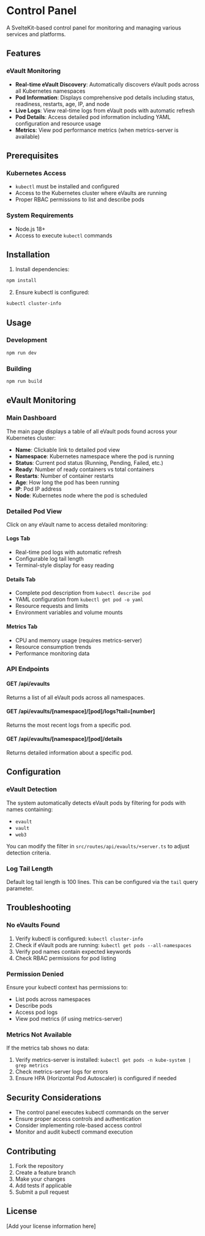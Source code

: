 # Control Panel

A SvelteKit-based control panel for monitoring and managing various services and platforms.

## Features

### eVault Monitoring

- **Real-time eVault Discovery**: Automatically discovers eVault pods across all Kubernetes namespaces
- **Pod Information**: Displays comprehensive pod details including status, readiness, restarts, age, IP, and node
- **Live Logs**: View real-time logs from eVault pods with automatic refresh
- **Pod Details**: Access detailed pod information including YAML configuration and resource usage
- **Metrics**: View pod performance metrics (when metrics-server is available)

## Prerequisites

### Kubernetes Access

- `kubectl` must be installed and configured
- Access to the Kubernetes cluster where eVaults are running
- Proper RBAC permissions to list and describe pods

### System Requirements

- Node.js 18+
- Access to execute `kubectl` commands

## Installation

1. Install dependencies:

```bash
npm install
```

2. Ensure kubectl is configured:

```bash
kubectl cluster-info
```

## Usage

### Development

```bash
npm run dev
```

### Building

```bash
npm run build
```

## eVault Monitoring

### Main Dashboard

The main page displays a table of all eVault pods found across your Kubernetes cluster:

- **Name**: Clickable link to detailed pod view
- **Namespace**: Kubernetes namespace where the pod is running
- **Status**: Current pod status (Running, Pending, Failed, etc.)
- **Ready**: Number of ready containers vs total containers
- **Restarts**: Number of container restarts
- **Age**: How long the pod has been running
- **IP**: Pod IP address
- **Node**: Kubernetes node where the pod is scheduled

### Detailed Pod View

Click on any eVault name to access detailed monitoring:

#### Logs Tab

- Real-time pod logs with automatic refresh
- Configurable log tail length
- Terminal-style display for easy reading

#### Details Tab

- Complete pod description from `kubectl describe pod`
- YAML configuration from `kubectl get pod -o yaml`
- Resource requests and limits
- Environment variables and volume mounts

#### Metrics Tab

- CPU and memory usage (requires metrics-server)
- Resource consumption trends
- Performance monitoring data

### API Endpoints

#### GET /api/evaults

Returns a list of all eVault pods across all namespaces.

#### GET /api/evaults/[namespace]/[pod]/logs?tail=[number]

Returns the most recent logs from a specific pod.

#### GET /api/evaults/[namespace]/[pod]/details

Returns detailed information about a specific pod.

## Configuration

### eVault Detection

The system automatically detects eVault pods by filtering for pods with names containing:

- `evault`
- `vault`
- `web3`

You can modify the filter in `src/routes/api/evaults/+server.ts` to adjust detection criteria.

### Log Tail Length

Default log tail length is 100 lines. This can be configured via the `tail` query parameter.

## Troubleshooting

### No eVaults Found

1. Verify kubectl is configured: `kubectl cluster-info`
2. Check if eVault pods are running: `kubectl get pods --all-namespaces`
3. Verify pod names contain expected keywords
4. Check RBAC permissions for pod listing

### Permission Denied

Ensure your kubectl context has permissions to:

- List pods across namespaces
- Describe pods
- Access pod logs
- View pod metrics (if using metrics-server)

### Metrics Not Available

If the metrics tab shows no data:

1. Verify metrics-server is installed: `kubectl get pods -n kube-system | grep metrics`
2. Check metrics-server logs for errors
3. Ensure HPA (Horizontal Pod Autoscaler) is configured if needed

## Security Considerations

- The control panel executes kubectl commands on the server
- Ensure proper access controls and authentication
- Consider implementing role-based access control
- Monitor and audit kubectl command execution

## Contributing

1. Fork the repository
2. Create a feature branch
3. Make your changes
4. Add tests if applicable
5. Submit a pull request

## License

[Add your license information here]
